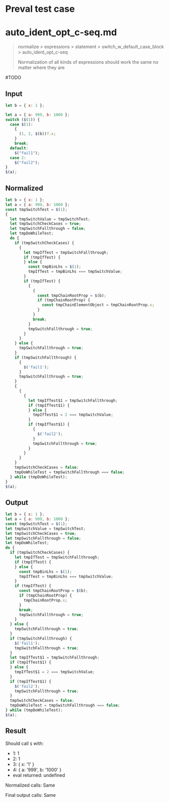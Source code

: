# Preval test case

# auto_ident_opt_c-seq.md

> normalize > expressions > statement > switch_w_default_case_block > auto_ident_opt_c-seq
>
> Normalization of all kinds of expressions should work the same no matter where they are

#TODO

## Input

`````js filename=intro
let b = { x: 1 };

let a = { a: 999, b: 1000 };
switch ($(1)) {
  case $(1):
    {
      (1, 2, $(b))?.x;
    }
    break;
  default:
    $("fail1");
  case 2:
    $("fail2");
}
$(a);
`````

## Normalized

`````js filename=intro
let b = { x: 1 };
let a = { a: 999, b: 1000 };
const tmpSwitchTest = $(1);
{
  let tmpSwitchValue = tmpSwitchTest;
  let tmpSwitchCheckCases = true;
  let tmpSwitchFallthrough = false;
  let tmpDoWhileTest;
  do {
    if (tmpSwitchCheckCases) {
      {
        let tmpIfTest = tmpSwitchFallthrough;
        if (tmpIfTest) {
        } else {
          const tmpBinLhs = $(1);
          tmpIfTest = tmpBinLhs === tmpSwitchValue;
        }
        if (tmpIfTest) {
          {
            {
              const tmpChainRootProp = $(b);
              if (tmpChainRootProp) {
                const tmpChainElementObject = tmpChainRootProp.x;
              }
            }
            break;
          }
          tmpSwitchFallthrough = true;
        }
      }
    } else {
      tmpSwitchFallthrough = true;
    }
    if (tmpSwitchFallthrough) {
      {
        $('fail1');
      }
      tmpSwitchFallthrough = true;
    }
    {
      {
        {
          let tmpIfTest$1 = tmpSwitchFallthrough;
          if (tmpIfTest$1) {
          } else {
            tmpIfTest$1 = 2 === tmpSwitchValue;
          }
          if (tmpIfTest$1) {
            {
              $('fail2');
            }
            tmpSwitchFallthrough = true;
          }
        }
      }
    }
    tmpSwitchCheckCases = false;
    tmpDoWhileTest = tmpSwitchFallthrough === false;
  } while (tmpDoWhileTest);
}
$(a);
`````

## Output

`````js filename=intro
let b = { x: 1 };
let a = { a: 999, b: 1000 };
const tmpSwitchTest = $(1);
let tmpSwitchValue = tmpSwitchTest;
let tmpSwitchCheckCases = true;
let tmpSwitchFallthrough = false;
let tmpDoWhileTest;
do {
  if (tmpSwitchCheckCases) {
    let tmpIfTest = tmpSwitchFallthrough;
    if (tmpIfTest) {
    } else {
      const tmpBinLhs = $(1);
      tmpIfTest = tmpBinLhs === tmpSwitchValue;
    }
    if (tmpIfTest) {
      const tmpChainRootProp = $(b);
      if (tmpChainRootProp) {
        tmpChainRootProp.x;
      }
      break;
      tmpSwitchFallthrough = true;
    }
  } else {
    tmpSwitchFallthrough = true;
  }
  if (tmpSwitchFallthrough) {
    $('fail1');
    tmpSwitchFallthrough = true;
  }
  let tmpIfTest$1 = tmpSwitchFallthrough;
  if (tmpIfTest$1) {
  } else {
    tmpIfTest$1 = 2 === tmpSwitchValue;
  }
  if (tmpIfTest$1) {
    $('fail2');
    tmpSwitchFallthrough = true;
  }
  tmpSwitchCheckCases = false;
  tmpDoWhileTest = tmpSwitchFallthrough === false;
} while (tmpDoWhileTest);
$(a);
`````

## Result

Should call `$` with:
 - 1: 1
 - 2: 1
 - 3: { x: '1' }
 - 4: { a: '999', b: '1000' }
 - eval returned: undefined

Normalized calls: Same

Final output calls: Same
